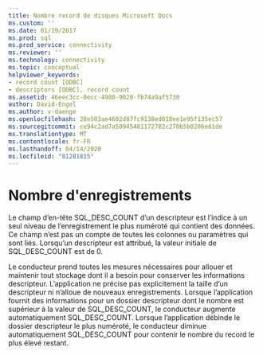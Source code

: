 ```yaml
---
title: Nombre record de disques Microsoft Docs
ms.custom: ''
ms.date: 01/19/2017
ms.prod: sql
ms.prod_service: connectivity
ms.reviewer: ''
ms.technology: connectivity
ms.topic: conceptual
helpviewer_keywords:
- record count [ODBC]
- descriptors [ODBC], record count
ms.assetid: 46eec3cc-0ecc-4980-9020-fb74a9af5730
author: David-Engel
ms.author: v-daenge
ms.openlocfilehash: 28e503ae4602d87fc9138ed018ee1e95f135ec57
ms.sourcegitcommit: ce94c2ad7a50945481172782c270b5b0206e61de
ms.translationtype: MT
ms.contentlocale: fr-FR
ms.lasthandoff: 04/14/2020
ms.locfileid: "81281815"
---
```

# <a name="record-count"></a>Nombre d'enregistrements
Le champ d’en-tête SQL_DESC_COUNT d’un descripteur est l’indice à un seul niveau de l’enregistrement le plus numéroté qui contient des données. Ce champ n’est pas un compte de toutes les colonnes ou paramètres qui sont liés. Lorsqu’un descripteur est attribué, la valeur initiale de SQL_DESC_COUNT est de 0.  
  
 Le conducteur prend toutes les mesures nécessaires pour allouer et maintenir tout stockage dont il a besoin pour conserver les informations descripteur. L’application ne précise pas explicitement la taille d’un descripteur ni n’alloue de nouveaux enregistrements. Lorsque l’application fournit des informations pour un dossier descripteur dont le nombre est supérieur à la valeur de SQL_DESC_COUNT, le conducteur augmente automatiquement SQL_DESC_COUNT. Lorsque l’application débinde le dossier descripteur le plus numéroté, le conducteur diminue automatiquement SQL_DESC_COUNT pour contenir le nombre du record le plus élevé restant.
